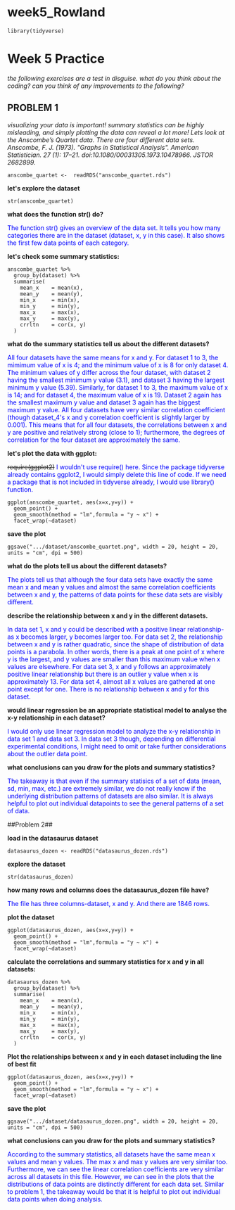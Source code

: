 # week5_Rowland

```{r}
library(tidyverse)
```

# Week 5 Practice #

*the following exercises are a test in disguise.*
*what do you think about the coding?* 
*can you think of any improvements to the following?*

## PROBLEM 1 ##

*visualizing your data is important!*
*summary statistics can be highly misleading, and simply plotting the data can reveal a lot more!*
*Lets look at the Anscombe’s Quartet data. There are four different data sets.*
*Anscombe, F. J. (1973). "Graphs in Statistical Analysis". American Statistician. 27 (1): 17–21. doi:10.1080/00031305.1973.10478966. JSTOR 2682899.*

```
anscombe_quartet <-  readRDS("anscombe_quartet.rds")
```

**let's explore the dataset**

```
str(anscombe_quartet)
```

**what does the function str() do?**

<span style = "color:blue"> The function str() gives an overview of the data set. It tells you how many categories there are in the dataset (dataset, x, y in this case). It also shows the first few data points of each category.</span>

**let's check some summary statistics:**

```
anscombe_quartet %>% 
  group_by(dataset) %>% 
  summarise(
    mean_x    = mean(x),
    mean_y    = mean(y),
    min_x     = min(x),
    min_y     = min(y),
    max_x     = max(x),
    max_y     = max(y),
    crrltn    = cor(x, y)
  )
```

**what do the summary statistics tell us about the different datasets?**

<span style = "color:blue"> All four datasets have the same means for x and y. For dataset 1 to 3, the mimimum value of x is 4; and the minimum value of x is 8 for only dataset 4. The minimum values of y differ across the four dataset, with dataset 2 having the smallest minimum y value (3.1), and dataset 3 having the largest minimum y value (5.39). Similarly, for dataset 1 to 3, the maximum value of x is 14; and for dataset 4, the maximum value of x is 19. Dataset 2 again has the smallest maximum y value and dataset 3 again has the biggest maximum y value. All four datasets have very similar correlation coefficient (though dataset_4's x and y correlation coefficient is slightly larger by 0.001). This means that for all four datasets, the correlations between x and y are positive and relatively strong (close to 1); furthermore, the degrees of correlation for the four dataset are approximately the same.</span>

**let's plot the data with ggplot:**

~~require(ggplot2)~~
<span style = "color:blue"> I wouldn't use require() here. Since the package tidyverse already contains ggplot2, I would simply delete this line of code. If we need a package that is not included in tidyverse already, I would use library() function.</span>

```
ggplot(anscombe_quartet, aes(x=x,y=y)) +
  geom_point() + 
  geom_smooth(method = "lm",formula = "y ~ x") +
  facet_wrap(~dataset)
```

**save the plot**

```
ggsave(".../dataset/anscombe_quartet.png", width = 20, height = 20, units = "cm", dpi = 500)
```

**what do the plots tell us about the different datasets?**

<span style = "color:blue">The plots tell us that although the four data sets have exactly the same mean x and mean y values and almost the same correlation coefficients between x and y, the patterns of data points for these data sets are visibly different.</span>

**describe the relationship between x and y in the different datasets.**

<span style = "color:blue">In data set 1, x and y could be described with a positive linear relationship-as x becomes larger, y becomes larger too. For data set 2, the relationship between x and y is rather quadratic, since the shape of distribution of data points is a parabola. In other words, there is a peak at one point of x where y is the largest, and y values are smaller than this maximum value when x values are elsewhere. For data set 3, x and y follows an approximately positive linear relationship but there is an outlier y value when x is approximately 13. For data set 4, almost all x values are gathered at one point except for one. There is no relationship between x and y for this dataset.</span>

**would linear regression be an appropriate statistical model to analyse the x-y relationship in each dataset?**

<span style = "color:blue">I would only use linear regression model to analyze the x-y relationship in data set 1 and data set 3. In data set 3 though, depending on differential experimental conditions, I might need to omit or take further considerations about the outlier data point.</span>

**what conclusions can you draw for the plots and summary statistics?**

<span style = "color:blue">The takeaway is that even if the summary statisics of a set of data (mean, sd, min, max, etc.) are extremely similar, we do not really know if the underlying distribution patterns of datasets are also similar. It is always helpful to plot out individual datapoints to see the general patterns of a set of data.</span>

##Problem 2##

**load in the datasaurus dataset**

```
datasaurus_dozen <- readRDS("datasaurus_dozen.rds")
```

**explore the dataset**

```
str(datasaurus_dozen)
```

**how many rows and columns does the datasaurus_dozen file have?**

<span style = "color:blue">The file has three columns-dataset, x and y. And there are 1846 rows.</span>

**plot the dataset**

```
ggplot(datasaurus_dozen, aes(x=x,y=y)) +
  geom_point() + 
  geom_smooth(method = "lm",formula = "y ~ x") +
  facet_wrap(~dataset)
```

**calculate the correlations and summary statistics for x and y in all datasets:**

```
datasaurus_dozen %>% 
  group_by(dataset) %>% 
  summarise(
    mean_x    = mean(x),
    mean_y    = mean(y),
    min_x     = min(x),
    min_y     = min(y),
    max_x     = max(x),
    max_y     = max(y),
    crrltn    = cor(x, y)
  )
```

**Plot the relationships between x and y in each dataset including the line of best fit**

```
ggplot(datasaurus_dozen, aes(x=x,y=y)) +
  geom_point() + 
  geom_smooth(method = "lm",formula = "y ~ x") +
  facet_wrap(~dataset)
```

**save the plot**

```
ggsave(".../dataset/datasaurus_dozen.png", width = 20, height = 20, units = "cm", dpi = 500)
```

**what conclusions can you draw for the plots and summary statistics?**

<span style = "color:blue">According to the summary statistics, all datasets have the same mean x values and mean y values. The max x and max y values are very similar too. Furthermore, we can see the linear correlation coefficients are very similar across all datasets in this file. However, we can see in the plots that the distributions of data points are distinctly different for each data set. Similar to problem 1, the takeaway would be that it is helpful to plot out individual data points when doing analysis.</span>
